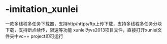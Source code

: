 # -imitation_xunlei
一款多线程多任务下载器，支持http/https/ftp上传下载，支持多线程多任务分块下载，支持断点续传，限速等功能
xunlei为vs2013项目文件，直接打开xunlei文件夹中vc++ project即可运行
